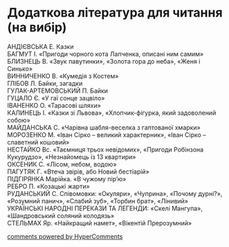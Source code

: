 <div id="hypercomments_widget" class="js-hypercomments-widget invisible"></div>

# Додаткова література для читання (на вибір)

АНДІЄВСЬКА Е. Казки<br> 
БАГМУТ І. «Пригоди чорного кота Лапченка, описані ним самим» <br>
БЛИЗНЕЦЬ В. «Звук павутинки», «Золота гора до неба», «Женя і Синько»<br> 
ВИННИЧЕНКО В. «Кумедія з Костем» <br>
ГЛІБОВ Л. Байки, загадки <br>
ГУЛАК-АРТЕМОВСЬКИЙ П. Байки <br>
ГУЦАЛО Є. «У гаї сонце зацвіло»<br>
ІВАНЕНКО О. «Тарасові шляхи» <br>
КАЛИНЕЦЬ І. «Казки зі Львова», «Хлопчик-фігурка, який задоволений собою» <br>
МАЙДАНСЬКА С. «Чарівна шабля-веселка з гаптованої хмарки» <br>
МОРОЗЕНКО М. «Іван Сірко – великий характерник», «Іван Сірко – славетний кошовий»<br>
НЕСТАЙКО Вс. «Таємниця трьох невідомих», «Пригоди Робінзона Кукурудзо», «Незнайомець із 13 квартири» <br>
ОКСЕНИК С. «Лісом, небом, водою» <br>
ПАГУТЯК Г. «Втеча звірів, або Новий бестіарій» <br>
ПІДГІРЯНКА Марійка. «В чужому пір’ю» <br>
РЕБРО П. «Козацькі жарти» <br>
РУДАНСЬКИЙ С. Співомовки: «Окуляри», «Чуприна», «Почому дурні?», «Розумний панич», «Слабий зуб», «Торбин брат», «Лінивий» <br>
УКРАЇНСЬКІ НАРОДНІ ПЕРЕКАЗИ ТА ЛЕГЕНДИ: «Скелі Мангупа», «Шандровський соляний колодязь» <br>
СТЕЛЬМАХ Яр. «Найкращий намет», «Вікентій Прерозумний»<br>

<div class="js-hypercomments-container">
<a href="http://hypercomments.com" class="hc-link" title="comments widget">comments powered by HyperComments</a>
</div>